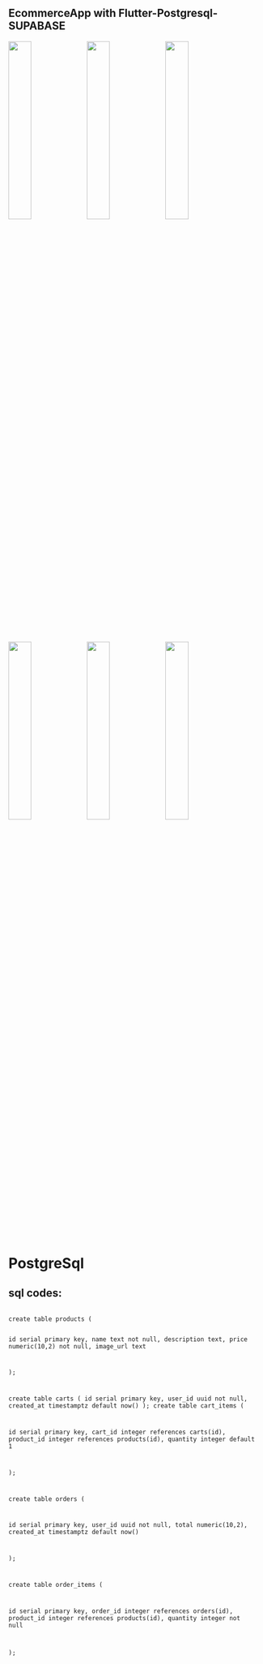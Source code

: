 ## EcommerceApp with Flutter-Postgresql-SUPABASE 


<p float="left">
  <img src="https://github.com/user-attachments/assets/ec3adab4-5f5a-4949-8c9f-0ceaf07df377" width="30%" />
  <img src="https://github.com/user-attachments/assets/f275a1c0-959f-4367-a180-e181ea3b9ec9" width="30%" />
  <img src="https://github.com/user-attachments/assets/1ee6d377-9ef0-4f6b-b580-60f8d611c62c" width="30%" />
</p>

<p float="left">
  <img src="https://github.com/user-attachments/assets/a358bb2b-ecf1-41f0-91fe-fcc9f9f6b48a" width="30%" />
  <img src="https://github.com/user-attachments/assets/6909dc2e-934a-4763-adba-7d0bcf588053" width="30%" />
  <img src="https://github.com/user-attachments/assets/92735d56-150f-4ed4-b993-35df6cc92ae7" width="30%" />
</p>

 
 

# PostgreSql
## sql codes: 

<code>
create table products (

  id          serial primary key,
  name        text        not null,
  description text,
  price       numeric(10,2) not null,
  image_url   text

);


create table carts (
  id          serial primary key,
  user_id     uuid        not null,
  created_at  timestamptz default now()
);
create table cart_items (

  id          serial primary key,
  cart_id     integer     references carts(id),
  product_id  integer     references products(id),
  quantity    integer     default 1

);

create table orders (

  id          serial primary key,
  user_id     uuid      not null,
  total       numeric(10,2),
  created_at  timestamptz default now()

);

create table order_items (

  id          serial primary key,
  order_id    integer    references orders(id),
  product_id  integer    references products(id),
  quantity    integer    not null

);
</code>
